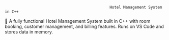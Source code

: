                                                   Hotel Management System in C++

🏨 A fully functional Hotel Management System built in C++ with room 
booking, customer management, and billing features. Runs on VS Code and 
stores data in memory.
